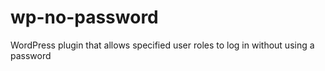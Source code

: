 wp-no-password
==============

WordPress plugin that allows specified user roles to log in without using a password
